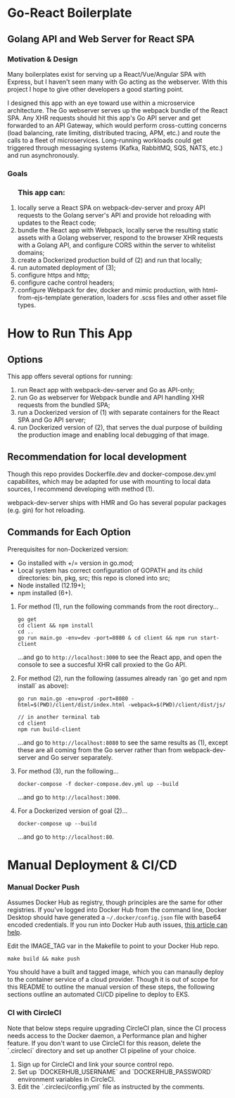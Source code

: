 # Go-React Boilerplate

## Golang API and Web Server for React SPA

### Motivation & Design
<p>Many boilerplates exist for serving up a React/Vue/Angular SPA with Express, but I haven't seen many with Go acting as the webserver. With this project I hope to give other developers a good starting point.</p><p>I designed this app with an eye toward use within a microservice architecture. The Go webserver serves up the webpack bundle of the React SPA. Any XHR requests should hit this app's Go API server and get forwarded to an API Gateway, which would perform cross-cutting concerns (load balancing, rate limiting, distributed tracing, APM, etc.) and route the calls to a fleet of microservices. Long-running workloads could get triggered through messaging systems (Kafka, RabbitMQ, SQS, NATS, etc.) and run asynchronously.</p>

### Goals
<ol><h3>This app can: </h3>
<li>locally serve a React SPA on webpack-dev-server and proxy API requests to the Golang server's API and provide hot reloading with updates to the React code;</li>
<li>bundle the React app with Webpack, locally serve the resulting static assets with a Golang webserver, respond to the browser XHR requests with a Golang API, and configure CORS within the server to whitelist domains;</li>
<li>create a Dockerized production build of (2) and run that locally;</li>
<li>run automated deployment of (3);</li>
<li>configure https and http;</li>
<li>configure cache control headers;</li>
<li>configure Webpack for dev, docker and mimic production, with html-from-ejs-template generation, loaders for .scss files and other asset file types.
</ol>

# How to Run This App
## Options
<p>This app offers several options for running: </p>
<ol>
<li>run React app with webpack-dev-server and Go as API-only;</li>
<li>run Go as webserver for Webpack bundle and API handling XHR requests from the bundled SPA;</li>
<li>run a Dockerized version of (1) with separate containers for the React SPA and Go API server;</li>
<li>run Dockerized version of (2), that serves the dual purpose of building the production image and enabling local debugging of that image.</li>
</ol>

## Recommendation for local development
<p>Though this repo provides Dockerfile.dev and docker-compose.dev.yml capabilites, which may be adapted for use with mounting to local data sources, I recommend developing with method (1).</p><p>webpack-dev-server ships with HMR and Go has several popular packages (e.g. gin) for hot reloading. </p>

## Commands for Each Option

Prerequisites for non-Dockerized version:
<ul>
  <li>Go installed with +/= version in go.mod;</li>
  <li>Local system has correct configuration of GOPATH and its child directories: bin, pkg, src; this repo is cloned into src;</li>
  <li>Node installed (12.19+);</li>
  <li>npm installed (6+).</li>
</ul>
<ol>
  <li>For method (1), run the following commands from the root directory...

  ```
  go get
  cd client && npm install
  cd ..
  go run main.go -env=dev -port=8080 & cd client && npm run start-client
  ```

  ...and go to `http://localhost:3000` to see the React app, and open the console to see a succesful XHR call proxied to the Go API.
  </li>
  <li>For method (2), run the following (assumes already ran `go get and npm install` as above):

  ```
  go run main.go -env=prod -port=8080 -html=$(PWD)/client/dist/index.html -webpack=$(PWD)/client/dist/js/

  // in another terminal tab
  cd client
  npm run build-client
  ```

  ...and go to `http://localhost:8080` to see the same results as (1), except these are all coming from the Go server rather than from webpack-dev-server and Go server separately.
  </li>
    <li>For method (3), run the following...

  ```
  docker-compose -f docker-compose.dev.yml up --build
  ```

  ...and go to `http://localhost:3000`.
  </li>
  <li>For a Dockerized version of goal (2)...

  ```
  docker-compose up --build
  ```

  ...and go to `http://localhost:80`.
  </li>
</ol>

# Manual Deployment & CI/CD

### Manual Docker Push

Assumes Docker Hub as registry, though principles are the same for other registries. If you've logged into Docker Hub from the command line, Docker Desktop should have generated a `~/.docker/config.json` file with base64 encoded credentials. If you run into Docker Hub auth issues, [this article can help](https://mesosphere.github.io/marathon/docs/native-docker-private-registry.html).

Edit the IMAGE_TAG var in the Makefile to point to your Docker Hub repo.

```
make build && make push
```

You should have a built and tagged image, which you can manaully deploy to the container service of a cloud provider. Though it is out of scope for this README to outline the manual version of these steps, the following sections outline an automated CI/CD pipeline to deploy to EKS.

### CI with CircleCI

<p>Note that below steps require upgrading CircleCI plan, since the CI process needs access to the Docker daemon, a Performance plan and higher feature. If you don't want to use CircleCI for this reason, delete the `.circleci` directory and set up another CI pipeline of your choice.
<ol>
  <li>Sign up for CircleCI and link your source control repo.</li>
  <li>Set up `DOCKERHUB_USERNAME` and `DOCKERHUB_PASSWORD` environment variables in CircleCI.</li>
  <li>Edit the `.circleci/config.yml` file as instructed by the comments.</li>

